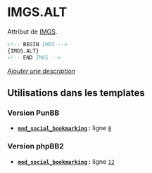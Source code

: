 # IMGS.ALT


Attribut de [IMGS](IMGS.md#readme).

```html
<!-- BEGIN IMGS -->
{IMGS.ALT}
<!-- END IMGS -->
```

[*Ajouter une description*](https://fa-tvars.appspot.com/var/IMGS.ALT)

## Utilisations dans les templates

### Version PunBB
* __[`mod_social_bookmarking`](../tpl/var/punbb/mod_social_bookmarking.md#readme) :__ ligne [`8`](../tpl/src/punbb/mod_social_bookmarking.tpl#L8)

### Version phpBB2
* __[`mod_social_bookmarking`](../tpl/var/subsilver/mod_social_bookmarking.md#readme) :__ ligne [`12`](../tpl/src/subsilver/mod_social_bookmarking.tpl#L12)